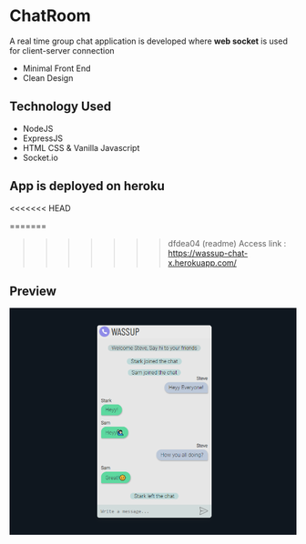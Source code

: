 # ChatRoom
A real time group chat application is developed where **web socket** is used for client-server connection
- Minimal Front End
- Clean Design

## Technology Used
- NodeJS
- ExpressJS
- HTML CSS & Vanilla Javascript
- Socket.io

## App is deployed on heroku
<<<<<<< HEAD
<!-- [Access link](https://chat-room-x.herokuapp.com/) -->
=======
>>>>>>> dfdea04 (readme)
Access link : https://wassup-chat-x.herokuapp.com/
## Preview
![](https://github.com/praveenchandra01/ChatRoom/blob/master/static/Preview1.png)

